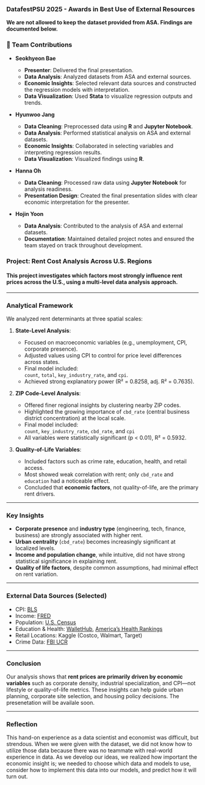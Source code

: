 ### DatafestPSU 2025 - Awards in Best Use of External Resources
**We are not allowed to keep the dataset provided from ASA. Findings are documented below.**


### 👥 Team Contributions

- **Seokhyeon Bae**  
  - **Presenter**: Delivered the final presentation.  
  - **Data Analysis**: Analyzed datasets from ASA and external sources.  
  - **Economic Insights**: Selected relevant data sources and constructed the regression models with interpretation.  
  - **Data Visualization**: Used **Stata** to visualize regression outputs and trends.

- **Hyunwoo Jang**  
  - **Data Cleaning**: Preprocessed data using **R** and **Jupyter Notebook**.  
  - **Data Analysis**: Performed statistical analysis on ASA and external datasets.  
  - **Economic Insights**: Collaborated in selecting variables and interpreting regression results.  
  - **Data Visualization**: Visualized findings using **R**.

- **Hanna Oh**  
  - **Data Cleaning**: Processed raw data using **Jupyter Notebook** for analysis readiness.  
  - **Presentation Design**: Created the final presentation slides with clear economic interpretation for the presenter.

- **Hojin Yoon**  
  - **Data Analysis**: Contributed to the analysis of ASA and external datasets.  
  - **Documentation**: Maintained detailed project notes and ensured the team stayed on track throughout development.


### Project: Rent Cost Analysis Across U.S. Regions

#### This project investigates which factors most strongly influence rent prices across the U.S., using a multi-level data analysis approach. 
---

### Analytical Framework

We analyzed rent determinants at three spatial scales:

1. **State-Level Analysis**:  
   - Focused on macroeconomic variables (e.g., unemployment, CPI, corporate presence).
   - Adjusted values using CPI to control for price level differences across states.
   - Final model included:  
     `count`, `total`, `key_industry_rate`, and `cpi`.  
   - Achieved strong explanatory power (R² = 0.8258, adj. R² = 0.7635).

2. **ZIP Code-Level Analysis**:  
   - Offered finer regional insights by clustering nearby ZIP codes.
   - Highlighted the growing importance of `cbd_rate` (central business district concentration) at the local scale.
   - Final model included:  
     `count`, `key_industry_rate`, `cbd_rate`, and `cpi`  
   - All variables were statistically significant (p < 0.01), R² = 0.5932.

3. **Quality-of-Life Variables**:  
   - Included factors such as crime rate, education, health, and retail access.
   - Most showed weak correlation with rent; only `cbd_rate` and `education` had a noticeable effect.
   - Concluded that **economic factors**, not quality-of-life, are the primary rent drivers.

---

### Key Insights

- **Corporate presence** and **industry type** (engineering, tech, finance, business) are strongly associated with higher rent.
- **Urban centrality** (`cbd_rate`) becomes increasingly significant at localized levels.
- **Income and population change**, while intuitive, did not have strong statistical significance in explaining rent.
- **Quality of life factors**, despite common assumptions, had minimal effect on rent variation.

---

### External Data Sources (Selected)

- CPI: [BLS](https://www.bls.gov/regions/subjects/consumer-price-indexes.htm)  
- Income: [FRED](https://fred.stlouisfed.org/series/MEHOINUSA646N)  
- Population: [U.S. Census](https://www.census.gov/library/visualizations/2023/comm/percent-change-state-population.html)  
- Education & Health: [WalletHub](https://wallethub.com/edu/e/states-with-the-best-schools/5335), [America’s Health Rankings](https://www.americashealthrankings.org/)  
- Retail Locations: Kaggle (Costco, Walmart, Target)  
- Crime Data: [FBI UCR](https://cde.ucr.cjis.gov/LATEST/webapp/#/pages/home)

---

### Conclusion

Our analysis shows that **rent prices are primarily driven by economic variables** such as corporate density, industrial specialization, and CPI—not lifestyle or quality-of-life metrics. These insights can help guide urban planning, corporate site selection, and housing policy decisions.
The presenetation will be availale soon.

---

### Reflection
This hand-on experience as a data scientist and economist was difficult, but strendous. When we were given with the dataset, we did not know how to utilize those data because there was no teammate with real-world experience in data. 
As we develop our ideas, we realized how important the economic insight is; we needed to choose which data and models to use, consider how to implement this data into our models, and predict how it will turn out. 
